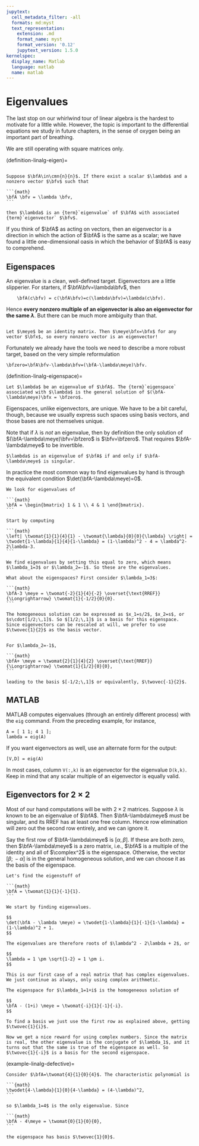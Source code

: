 ```yaml
---
jupytext:
  cell_metadata_filter: -all
  formats: md:myst
  text_representation:
    extension: .md
    format_name: myst
    format_version: '0.12'
    jupytext_version: 1.5.0
kernelspec:
  display_name: Matlab
  language: matlab
  name: matlab
---
```


# Eigenvalues

The last stop on our whirlwind tour of linear algebra is the hardest to motivate for a little while. However, the topic is important to the differential equations we study in future chapters, in the sense of oxygen being an important part of breathing.

We are still operating with square matrices only.

(definition-linalg-eigen)=

````{proof:definition} Eigenvalue and eigenvector

Suppose $\bfA\in\cmn{n}{n}$. If there exist a scalar $\lambda$ and a nonzero vector $\bfv$ such that

```{math}
\bfA \bfv = \lambda \bfv,
```

then $\lambda$ is an {term}`eigenvalue` of $\bfA$ with associated {term}`eigenvector` $\bfv$.
````

If you think of $\bfA$ as acting on vectors, then an eigenvector is a direction in which the action of $\bfA$ is the same as a scalar; we have found a little one-dimensional oasis in which the behavior of $\bfA$ is easy to comprehend.

## Eigenspaces

An eigenvalue is a clean, well-defined target. Eigenvectors are a little slipperier. For starters, if $\bfA\bfv=\lambda\bfv$, then

```{math}
	\bfA(c\bfv) = c(\bfA\bfv)=c(\lambda\bfv)=\lambda(c\bfv).
```

Hence **every nonzero multiple of an eigenvector is also an eigenvector for the same $\lambda$**. But there can be much more ambiguity than that.

````{proof:example}

Let $\meye$ be an identity matrix. Then $\meye\bfx=\bfx$ for any vector $\bfx$, so every nonzero vector is an eigenvector!
````

Fortunately we already have the tools we need to describe a more robust target, based on the very simple reformulation

```{math}
\bfzero=\bfA\bfv-\lambda\bfv=(\bfA-\lambda\meye)\bfv.
```

(definition-linalg-eigenspace)=

````{proof:definition} Eigenspace
Let $\lambda$ be an eigenvalue of $\bfA$. The {term}`eigenspace` associated with $\lambda$ is the general solution of $(\bfA-\lambda\meye)\bfx = \bfzero$.
````

Eigenspaces, unlike eigenvectors, are unique. We have to be a bit careful, though, because we usually express such spaces using basis vectors, and those bases are not themselves unique. 

Note that if $\lambda$ is *not* an eigenvalue, then by definition the only solution of $(\bfA-\lambda\meye)\bfv=\bfzero$ is $\bfv=\bfzero$. That requires $\bfA-\lambda\meye$ to be invertible.

````{proof:theorem}
$\lambda$ is an eigenvalue of $\bfA$ if and only if $\bfA-\lambda\meye$ is singular.
````

In practice the most common way to find eigenvalues by hand is through the equivalent condition $\det(\bfA-\lambda\meye)=0$.

````{proof:example}
We look for eigenvalues of

```{math}
\bfA = \begin{bmatrix} 1 & 1 \\ 4 & 1 \end{bmatrix}.
```

Start by computing

```{math}
\left| \twomat{1}{1}{4}{1} - \twomat{\lambda}{0}{0}{\lambda} \right| = \twodet{1-\lambda}{1}{4}{1-\lambda} = (1-\lambda)^2 - 4 = \lambda^2-2\lambda-3.
```

We find eigenvalues by setting this equal to zero, which means $\lambda_1=3$ or $\lambda_2=-1$. So these are the eigenvalues.

What about the eigenspaces? First consider $\lambda_1=3$:

```{math}
\bfA-3 \meye = \twomat{-2}{1}{4}{-2} \overset{\text{RREF}}{\Longrightarrow} \twomat{1}{-1/2}{0}{0}.
```

The homogeneous solution can be expressed as $x_1=s/2$, $x_2=s$, or $s\cdot[1/2;\,1]$. So $[1/2;\,1]$ is a basis for this eigenspace. Since eigenvectors can be rescaled at will, we prefer to use $\twovec{1}{2}$ as the basis vector.


For $\lambda_2=-1$,

```{math}
\bfA+ \meye = \twomat{2}{1}{4}{2} \overset{\text{RREF}}{\Longrightarrow} \twomat{1}{1/2}{0}{0},
```

leading to the basis $[-1/2;\,1]$ or equivalently, $\twovec{-1}{2}$.
````

## MATLAB

MATLAB computes eigenvalues (through an entirely different process) with the `eig` command. From the preceding example, for instance,

```{code-cell}
A = [ 1 1; 4 1 ];
lambda = eig(A)
```

If you want eigenvectors as well, use an alternate form for the output:

```{code-cell}
[V,D] = eig(A)
```

In most cases, column `V(:,k)` is an eigenvector for the eigenvalue `D(k,k)`. Keep in mind that any scalar multiple of an eigenvector is equally valid.

## Eigenvectors for $2\times 2$

Most of our hand computations will be with $2\times 2$ matrices. Suppose $\lambda$ is known to be an eigenvalue of $\bfA$. Then $\bfA-\lambda\meye$ must be singular, and its RREF has at least one free column. Hence row elimination will zero out the second row entirely, and we can ignore it.

Say the first row of $\bfA-\lambda\meye$ is $[\alpha,\beta]$. If these are both zero, then $\bfA-\lambda\meye$ is a zero matrix, i.e., $\bfA$ is a multiple of the identity and all of $\complex^2$ is the eigenspace. Otherwise, the vector $[\beta;\,-\alpha]$ is in the general homogeneous solution, and we can choose it as the basis of the eigenspace.

````{proof:example}
Let's find the eigenstuff of 

```{math}
\bfA = \twomat{1}{1}{-1}{1}.
```

We start by finding eigenvalues. 

$$
\det(\bfA - \lambda \meye) = \twodet{1-\lambda}{1}{-1}{1-\lambda} = (1-\lambda)^2 + 1.
$$

The eigenvalues are therefore roots of $\lambda^2 - 2\lambda + 2$, or 

$$
\lambda = 1 \pm \sqrt{1-2} = 1 \pm i.
$$

This is our first case of a real matrix that has complex eigenvalues. We just continue as always, only using complex arithmetic.

The eigenspace for $\lambda_1=1+i$ is the homogeneous solution of 

$$
\bfA - (1+i) \meye = \twomat{-i}{1}{-1}{-i}.
$$

To find a basis we just use the first row as explained above, getting $\twovec{1}{i}$. 

Now we get a nice reward for using complex numbers. Since the matrix is real, the other eigenvalue is the conjugate of $\lambda_1$, and it turns out that the same is true of the eigenspace as well. So $\twovec{1}{-i}$ is a basis for the second eigenspace.
````

(example-linalg-defective)=

````{proof:example}
Consider $\bfA=\twomat{4}{1}{0}{4}$. The characteristic polynomial is

```{math}
\twodet{4-\lambda}{1}{0}{4-\lambda} = (4-\lambda)^2,
```

so $\lambda_1=4$ is the only eigenvalue. Since

```{math}
\bfA - 4\meye = \twomat{0}{1}{0}{0},
```

the eigenspace has basis $\twovec{1}{0}$.
````

<!-- ````{proof:example}
			
				We find the eigenvalues and eigenvectors of
				```{math}
					\begin{bmatrix} 1 & -1 \\ 5 & -3 \end{bmatrix}
				```.
				The characteristic polynomial is $\lambda^2 +2 \lambda +2$, with roots  $\lambda_{1,2} = -1 \pm 1i.$
			
			
				To find an eigenvector for $\lambda_1$, we note that the first row of $ \bfA - \lambda_1 \mathbf{I} $ is $[(2-i),-1]$. Thus a basis for this eigenspace is the single eigenvector $\twovec{1}{2-i}$.
			
			
				We get a benefit here from the complex eigenvalues: the conjugate of an eigenvector for $\lambda_1$ will be an eigenvector for $\lambda_2$. So we have $\spanset\left(\twovec{1}{2+i}\right)$ to go with $\lambda_2$.
			
		````
	 -->
   